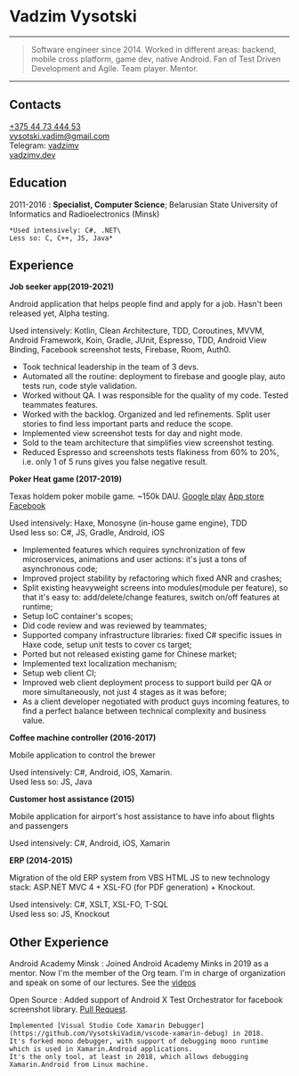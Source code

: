 Vadzim Vysotski
============

----

>  Software engineer since 2014.
>  Worked in different areas: backend, mobile cross platform, game dev, native Android.
>  Fan of Test Driven Development and Agile. Team player. Mentor.

----

Contacts
--------
[+375 44 73 444 53](tel:+375447344453) \
vysotski.vadim@gmail.com \
Telegram: [vadzimv](https://t.me/vadzimv/) \
[vadzimv.dev](https://vadzimv.dev/)

Education
---------

2011-2016
:   **Specialist, Computer Science**; Belarusian State University of Informatics and Radioelectronics (Minsk)

    *Used intensively: C#, .NET\
    Less so: C, C++, JS, Java*

Experience
----------

**Job seeker app(2019-2021)**

Android application that helps people find and apply for a job. Hasn't been released yet, Alpha testing. 

Used intensively: Kotlin, Clean Architecture, TDD, Coroutines, MVVM, Android Framework, Koin, Gradle, JUnit, Espresso, TDD, Android View Binding, Facebook screenshot tests, Firebase, Room, Auth0.

* Took technical leadership in the team of 3 devs.
* Automated all the routine: deployment to firebase and google play, auto tests run, code style validation.
* Worked without QA. I was responsible for the quality of my code. Tested teammates features.
* Worked with the backlog. Organized and led refinements. Split user stories to find less important parts and reduce the scope.
* Implemented view screenshot tests for day and night mode.
* Sold to the team architecture that simplifies view screenshot testing.
* Reduced Espresso and screenshots tests flakiness from 60% to 20%, i.e. only 1 of 5 runs gives you false negative result. 

**Poker Heat game (2017-2019)**

Texas holdem poker mobile game. ~150k DAU.
[Google play](https://play.google.com/store/apps/details?id=com.bigblueparrot.pokerfriends&hl=en&gl=US)
[App store](https://apps.apple.com/us/app/poker-heat-texas-holdem-poker/id480523695)
[Facebook](https://apps.facebook.com/pokerheat/)

Used intensively: Haxe, Monosyne (in-house game engine), TDD\
Used less so: C#, JS, Gradle, Android, iOS

* Implemented features which requires synchronization of few microservices, animations and user actions: it's just a tons of asynchronous code;
* Improved project stability by refactoring which fixed ANR and crashes;
* Split existing heavyweight screens into modules(module per feature), so that it's easy to: add/delete/change features, switch on/off features at runtime;
* Setup IoC container's scopes;
* Did code review and was reviewed by teammates;
* Supported company infrastructure libraries: fixed C# specific issues in Haxe code, setup unit tests to cover cs target;
* Ported but not released existing game for Chinese market;
* Implemented text localization mechanism;
* Setup web client CI;
* Improved web client deployment process to support build per QA or more simultaneously, not just 4 stages as it was before;
* As a client developer negotiated with product guys incoming features, to find a perfect balance between technical complexity and business value.

**Coffee machine controller (2016-2017)**

Mobile application to control the brewer

Used intensively: C#, Android, iOS, Xamarin.\
Used less so: JS, Java

**Customer host assistance (2015)**

Mobile application for airport's host assistance to have info about flights and passengers

Used intensively: C#, Android, iOS, Xamarin

**ERP (2014-2015)**

Migration of the old ERP system from VBS HTML JS to new technology stack: ASP.NET MVC 4 + XSL-FO (for PDF generation) + Knockout.

Used intensively: C#, XSLT, XSL-FO, T-SQL\
Used less so: JS, Knockout


Other Experience
--------------------

Android Academy Minsk
:   Joined Android Academy Minks in 2019 as a mentor.
    Now I'm the member of the Org team.
    I'm in charge of organization and speak on some of our lectures.
    See the [videos](https://youtube.com/playlist?list=PLUxHOqbz8qZ2OL9QNU6A6pRP-Nmke3OyT)

Open Source
:   Added support of Android X Test Orchestrator for facebook screenshot library.
    [Pull Request](https://github.com/facebook/screenshot-tests-for-android/pull/264).

    Implemented [Visual Studio Code Xamarin Debugger](https://github.com/VysotskiVadim/vscode-xamarin-debug) in 2018.
    It's forked mono debugger, with support of debugging mono runtime which is used in Xamarin.Android applications.
    It's the only tool, at least in 2018, which allows debugging Xamarin.Android from Linux machine.
